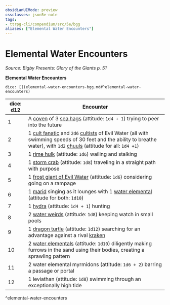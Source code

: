 ```yaml
---
obsidianUIMode: preview
cssclasses: json5e-note
tags:
- ttrpg-cli/compendium/src/5e/bgg
aliases: ["Elemental Water Encounters"]
---
```

# Elemental Water Encounters
*Source: Bigby Presents: Glory of the Giants p. 51* 

**Elemental Water Encounters**

`dice: [](elemental-water-encounters-bgg.md#^elemental-water-encounters)`

| dice: d12 | Encounter |
|-----------|-----------|
| 1 | A [coven](2-Mechanics/CLI/bestiary/fey/sea-hag-xmm.md) of 3 [sea hags](2-Mechanics/CLI/bestiary/fey/sea-hag-xmm.md) (attitude: `1d4 + 1`) trying to peer into the future |
| 2 | 1 [cult fanatic](2-Mechanics/CLI/bestiary/humanoid/cultist-fanatic-xmm.md) and `2d6` [cultists](2-Mechanics/CLI/bestiary/humanoid/cultist-xmm.md) of Evil Water (all with swimming speeds of 30 feet and the ability to breathe water), with `1d2` [chuuls](2-Mechanics/CLI/bestiary/aberration/chuul-xmm.md) (attitude for all: `1d4 +1`) |
| 3 | 1 [rime hulk](2-Mechanics/CLI/bestiary/elemental/rime-hulk-bgg.md) (attitude: `1d6`) wailing and stalking |
| 4 | 1 [storm crab](2-Mechanics/CLI/bestiary/monstrosity/storm-crab-bgg.md) (attitude: `1d8`) traveling in a straight path with purpose |
| 5 | 1 [frost giant of Evil Water](2-Mechanics/CLI/bestiary/giant/frost-giant-of-evil-water-bgg.md) (attitude: `1d6`) considering going on a rampage |
| 6 | 1 [marid](2-Mechanics/CLI/bestiary/elemental/marid-xmm.md) singing as it lounges with 1 [water elemental](2-Mechanics/CLI/bestiary/elemental/water-elemental-xmm.md) (attitude for both: `1d10`) |
| 7 | 1 [hydra](2-Mechanics/CLI/bestiary/monstrosity/hydra-xmm.md) (attitude: `1d4 + 1`) hunting |
| 8 | 2 [water weirds](2-Mechanics/CLI/bestiary/elemental/water-weird-xmm.md) (attitude: `1d8`) keeping watch in small pools |
| 9 | 1 [dragon turtle](2-Mechanics/CLI/bestiary/dragon/dragon-turtle-xmm.md) (attitude: `1d12`) searching for an advantage against a rival [kraken](2-Mechanics/CLI/bestiary/monstrosity/kraken-xmm.md) |
| 10 | 2 [water elementals](2-Mechanics/CLI/bestiary/elemental/water-elemental-xmm.md) (attitude: `1d10`) diligently making furrows in the sand using their bodies, creating a sprawling pattern |
| 11 | 2 water elemental myrmidons (attitude: `1d6 + 2`) barring a passage or portal |
| 12 | 1 leviathan (attitude: `1d8`) swimming through an exceptionally high tide |
^elemental-water-encounters
